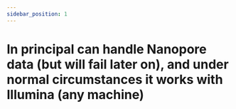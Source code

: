 ```yaml
---
sidebar_position: 1
---
```


# In principal can handle Nanopore data (but will fail later on), and under normal circumstances it works with Illumina (any machine)

